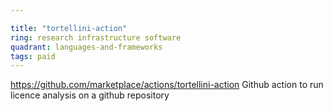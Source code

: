 ```yaml
---

title: "tortellini-action"
ring: research infrastructure software
quadrant: languages-and-frameworks
tags: paid
---
```

https://github.com/marketplace/actions/tortellini-action
Github action to run licence analysis on a github repository
